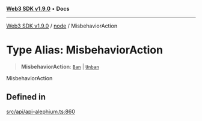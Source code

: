 [**Web3 SDK v1.9.0**](../../../README.md) • **Docs**

***

[Web3 SDK v1.9.0](../../../globals.md) / [node](../README.md) / MisbehaviorAction

# Type Alias: MisbehaviorAction

> **MisbehaviorAction**: [`Ban`](../interfaces/Ban.md) \| [`Unban`](../interfaces/Unban.md)

MisbehaviorAction

## Defined in

[src/api/api-alephium.ts:860](https://github.com/Mystic-Nayy/alephium-web3/blob/c1afd789a197ce5fe21f08c2965942090157c33d/packages/web3/src/api/api-alephium.ts#L860)
